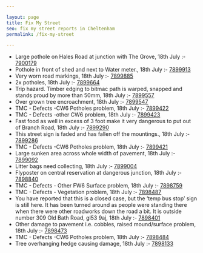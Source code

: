 ```yaml
---

layout: page
title: Fix My Street
seo: fix my street reports in Cheltenham
permalink: /fix-my-street

---
```


<!-- fix_marker starts -->

- Large pothole on Hales Road at junction with The Grove, 18th July :- [7900179](https://www.fixmystreet.com/report/7900179)
- Pothole in front of shed and next to Water meter., 18th July :- [7899913](https://www.fixmystreet.com/report/7899913)
- Very worn road markings, 18th July :- [7899885](https://www.fixmystreet.com/report/7899885)
- 2x potholes, 18th July :- [7899664](https://www.fixmystreet.com/report/7899664)
- Trip hazard. Timber edging to bitmac path is warped, snapped and stands proud by more than 50mm, 18th July :- [7899557](https://www.fixmystreet.com/report/7899557)
- Over grown tree encroachment, 18th July :- [7899547](https://www.fixmystreet.com/report/7899547)
- TMC - Defects -CW6 Potholes  problem, 18th July :- [7899422](https://www.fixmystreet.com/report/7899422)
- TMC - Defects -other CW6 problem, 18th July :- [7899423](https://www.fixmystreet.com/report/7899423)
- Fast food as well in excess of 3 foot make it very dangerous to put out of Branch Road, 18th July :- [7899290](https://www.fixmystreet.com/report/7899290)
- This street sign is faded and has fallen off the mountings., 18th July :- [7899286](https://www.fixmystreet.com/report/7899286)
- TMC - Defects -CW6 Potholes  problem, 18th July :- [7899421](https://www.fixmystreet.com/report/7899421)
- Large sunken area across whole width of pavement, 18th July :- [7899092](https://www.fixmystreet.com/report/7899092)
- Litter bags need collecting, 18th July :- [7899004](https://www.fixmystreet.com/report/7899004)
- Flyposter on central reservation at dangerous junction, 18th July :- [7898840](https://www.fixmystreet.com/report/7898840)
- TMC - Defects - Other FW6  Surface problem, 18th July :- [7898759](https://www.fixmystreet.com/report/7898759)
- TMC - Defects - Vegetation problem, 18th July :- [7898487](https://www.fixmystreet.com/report/7898487)
- You have reported that this is a closed case, but the ‘temp bus stop’ sign is still here. It has been turned around as people were standing there when there were other roadworks down the road a bit. It is outside number 309 Old Bath Road, gl53 9aj, 18th July :- [7898401](https://www.fixmystreet.com/report/7898401)
- Other damage to pavement i.e. cobbles, raised mound/surface problem, 18th July :- [7898473](https://www.fixmystreet.com/report/7898473)
- TMC - Defects -CW6 Potholes  problem, 18th July :- [7898484](https://www.fixmystreet.com/report/7898484)
- Tree overhanging hedge causing damage, 18th July :- [7898133](https://www.fixmystreet.com/report/7898133)

<!-- fix_marker ends -->